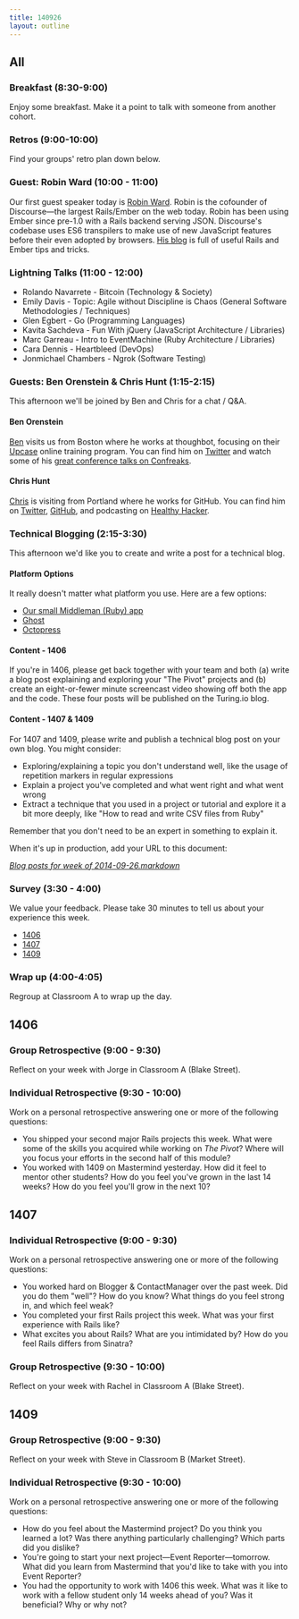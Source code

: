 ```yaml
---
title: 140926
layout: outline
---
```


## All

### Breakfast (8:30-9:00)

Enjoy some breakfast. Make it a point to talk with someone from another cohort.

### Retros (9:00-10:00)

Find your groups' retro plan down below.

### Guest: Robin Ward (10:00 - 11:00)

Our first guest speaker today is [Robin Ward](https://twitter.com/eviltrout). Robin is the cofounder of Discourse—the largest Rails/Ember on the web today. Robin has been using Ember since pre-1.0 with a Rails backend serving JSON. Discourse's codebase uses ES6 transpilers to make use of new JavaScript features before their even adopted by browsers. [His blog](http://eviltrout.com/) is full of useful Rails and Ember tips and tricks.

### Lightning Talks (11:00 - 12:00)

* Rolando Navarrete - Bitcoin (Technology & Society)
* Emily Davis - Topic: Agile without Discipline is Chaos (General Software Methodologies / Techniques)
* Glen Egbert - Go (Programming Languages)
* Kavita Sachdeva - Fun With jQuery (JavaScript Architecture / Libraries)
* Marc Garreau - Intro to EventMachine (Ruby Architecture / Libraries)
* Cara Dennis  - Heartbleed (DevOps)
* Jonmichael Chambers - Ngrok (Software Testing)

### Guests: Ben Orenstein & Chris Hunt (1:15-2:15)

This afternoon we'll be joined by Ben and Chris for a chat / Q&A.

#### Ben Orenstein

[Ben](http://codeulate.com/) visits us from Boston where he works at thoughbot,
focusing on their [Upcase](https://upcase.com) online training program. You can
find him on [Twitter](https://twitter.com/r00k) and watch some of his [great
conference talks on Confreaks](http://www.confreaks.com/presenters/780-ben-orenstein).

#### Chris Hunt

[Chris](http://www.chrishunt.co/) is visiting from Portland where he works for GitHub.
You can find him on [Twitter](https://twitter.com/chrishunt),
 [GitHub](https://github.com/chrishunt), and podcasting on
 [Healthy Hacker](http://www.healthyhacker.com/).

### Technical Blogging (2:15-3:30)

This afternoon we'd like you to create and write a post for a technical blog.

#### Platform Options

It really doesn't matter what platform you use. Here are a few options:

* [Our small Middleman (Ruby) app](https://github.com/turingschool/student-blog)
* [Ghost](https://ghost.org/)
* [Octopress](http://octopress.org/)

#### Content - 1406

If you're in 1406, please get back together with your team and both (a) write a
blog post explaining and exploring your "The Pivot" projects and (b) create an
eight-or-fewer minute screencast video showing off both the app and the code. These
four posts will be published on the Turing.io blog.

#### Content - 1407 & 1409

For 1407 and 1409, please write and publish a technical blog post on your own
blog. You might consider:

* Exploring/explaining a topic you don't understand well, like the usage of
repetition markers in regular expressions
* Explain a project you've completed and what went right and what went wrong
* Extract a technique that you used in a project or tutorial and explore it a
bit more deeply, like "How to read and write CSV files from Ruby"

Remember that you don't need to be an expert in something to explain it.

When it's up in production, add your URL to this document:

*[Blog posts for week of 2014-09-26.markdown](https://github.com/turingschool/ruby-submissions/blob/master/blogging/2014-09-26.markdown)*

### Survey (3:30 - 4:00)

We value your feedback. Please take 30 minutes to tell us about your experience this week.

* [1406](https://docs.google.com/a/casimircreative.com/forms/d/1RCX_eNqiehXu0ISfcg4gcizQVPQUszP718zYTuBtlIY/viewform)
* [1407](https://docs.google.com/a/casimircreative.com/forms/d/13RSOI65vA8FW-Nxa8Gqer8pLstb2FrNLRMkwNkfjv7g/viewform)
* [1409](https://docs.google.com/a/casimircreative.com/forms/d/1bcMFSJScqA2DuyrPbTgGVLVUvgETBob9RNC6i4UIaqE/viewform)

### Wrap up (4:00-4:05)

Regroup at Classroom A to wrap up the day.

## 1406

### Group Retrospective (9:00 - 9:30)

Reflect on your week with Jorge in Classroom A (Blake Street).

### Individual Retrospective (9:30 - 10:00)

Work on a personal retrospective answering one or more of the following questions:

* You shipped your second major Rails projects this week. What were some of the skills you acquired while working on _The Pivot_? Where will you focus your efforts in the second half of this module?
* You worked with 1409 on Mastermind yesterday. How did it feel to mentor other students? How do you feel you've grown in the last 14 weeks? How do you feel you'll grow in the next 10?

## 1407

### Individual Retrospective (9:00 - 9:30)

Work on a personal retrospective answering one or more of the following questions:

* You worked hard on Blogger & ContactManager over the past week. Did you do them "well"? How do you know? What things do you feel strong in, and which feel weak?
* You completed your first Rails project this week. What was your first experience with Rails like?
* What excites you about Rails? What are you intimidated by? How do you feel Rails differs from Sinatra?

### Group Retrospective (9:30 - 10:00)

Reflect on your week with Rachel in Classroom A (Blake Street).

## 1409

### Group Retrospective (9:00 - 9:30)

Reflect on your week with Steve in Classroom B (Market Street).

### Individual Retrospective (9:30 - 10:00)

Work on a personal retrospective answering one or more of the following questions:

* How do you feel about the Mastermind project? Do you think you learned a lot? Was there anything particularly challenging? Which parts did you dislike?
* You're going to start your next project—Event Reporter—tomorrow. What did you learn from Mastermind that you'd like to take with you into Event Reporter?
* You had the opportunity to work with 1406 this week. What was it like to work with a fellow student only 14 weeks ahead of you? Was it beneficial? Why or why not?
